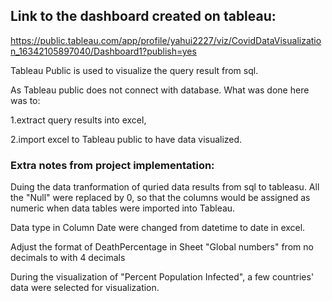 ## Link to the dashboard created on tableau:

https://public.tableau.com/app/profile/yahui2227/viz/CovidDataVisualization_16342105897040/Dashboard1?publish=yes

Tableau Public is used to visualize the query result from sql.

As Tableau public does not connect with database. What was done here was to: 

1.extract query results into excel, 

2.import excel to Tableau public to have data visualized.


### Extra notes from project implementation:

Duing the data tranformation of quried data results from sql to tableasu. All the "Null" were replaced by 0, so that the columns would be assigned as numeric when data tables were imported into Tableau.

Data type in Column Date were changed from datetime to date in excel.

Adjust the format of DeathPercentage in Sheet "Global numbers" from no decimals to with 4 decimals

During the visualization of "Percent Population Infected", a few countries' data were selected for visualization.
